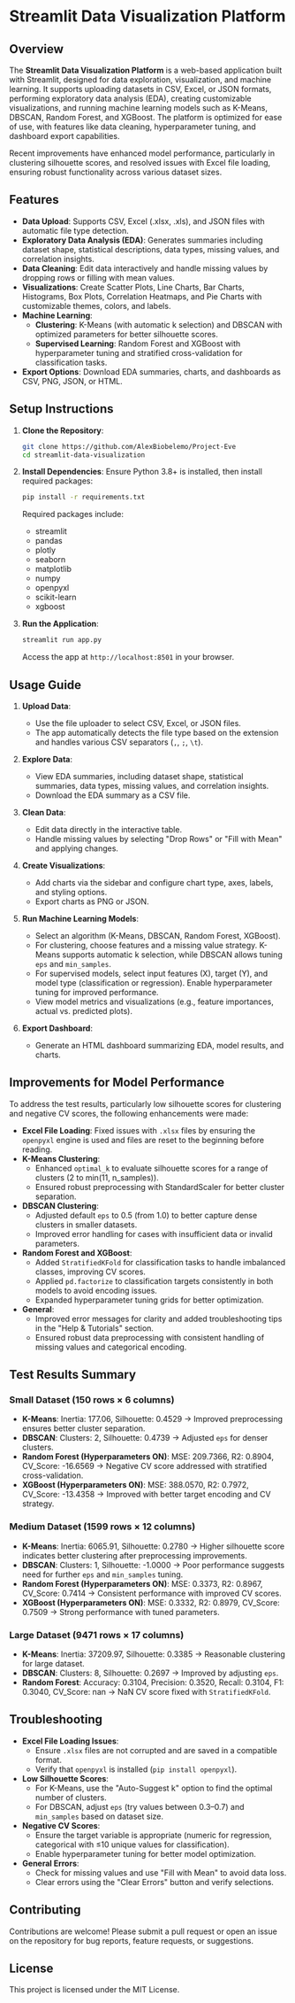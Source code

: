 # Streamlit Data Visualization Platform

## Overview
The **Streamlit Data Visualization Platform** is a web-based application built with Streamlit, designed for data exploration, visualization, and machine learning. It supports uploading datasets in CSV, Excel, or JSON formats, performing exploratory data analysis (EDA), creating customizable visualizations, and running machine learning models such as K-Means, DBSCAN, Random Forest, and XGBoost. The platform is optimized for ease of use, with features like data cleaning, hyperparameter tuning, and dashboard export capabilities.

Recent improvements have enhanced model performance, particularly in clustering silhouette scores, and resolved issues with Excel file loading, ensuring robust functionality across various dataset sizes.

## Features
- **Data Upload**: Supports CSV, Excel (.xlsx, .xls), and JSON files with automatic file type detection.
- **Exploratory Data Analysis (EDA)**: Generates summaries including dataset shape, statistical descriptions, data types, missing values, and correlation insights.
- **Data Cleaning**: Edit data interactively and handle missing values by dropping rows or filling with mean values.
- **Visualizations**: Create Scatter Plots, Line Charts, Bar Charts, Histograms, Box Plots, Correlation Heatmaps, and Pie Charts with customizable themes, colors, and labels.
- **Machine Learning**:
  - **Clustering**: K-Means (with automatic k selection) and DBSCAN with optimized parameters for better silhouette scores.
  - **Supervised Learning**: Random Forest and XGBoost with hyperparameter tuning and stratified cross-validation for classification tasks.
- **Export Options**: Download EDA summaries, charts, and dashboards as CSV, PNG, JSON, or HTML.

## Setup Instructions
1. **Clone the Repository**:
   ```bash
   git clone https://github.com/AlexBiobelemo/Project-Eve
   cd streamlit-data-visualization
   ```

2. **Install Dependencies**:
   Ensure Python 3.8+ is installed, then install required packages:
   ```bash
   pip install -r requirements.txt
   ```
   Required packages include:
   - streamlit
   - pandas
   - plotly
   - seaborn
   - matplotlib
   - numpy
   - openpyxl
   - scikit-learn
   - xgboost

3. **Run the Application**:
   ```bash
   streamlit run app.py
   ```
   Access the app at `http://localhost:8501` in your browser.

## Usage Guide
1. **Upload Data**:
   - Use the file uploader to select CSV, Excel, or JSON files.
   - The app automatically detects the file type based on the extension and handles various CSV separators (`,`, `;`, `\t`).

2. **Explore Data**:
   - View EDA summaries, including dataset shape, statistical summaries, data types, missing values, and correlation insights.
   - Download the EDA summary as a CSV file.

3. **Clean Data**:
   - Edit data directly in the interactive table.
   - Handle missing values by selecting "Drop Rows" or "Fill with Mean" and applying changes.

4. **Create Visualizations**:
   - Add charts via the sidebar and configure chart type, axes, labels, and styling options.
   - Export charts as PNG or JSON.

5. **Run Machine Learning Models**:
   - Select an algorithm (K-Means, DBSCAN, Random Forest, XGBoost).
   - For clustering, choose features and a missing value strategy. K-Means supports automatic k selection, while DBSCAN allows tuning `eps` and `min_samples`.
   - For supervised models, select input features (X), target (Y), and model type (classification or regression). Enable hyperparameter tuning for improved performance.
   - View model metrics and visualizations (e.g., feature importances, actual vs. predicted plots).

6. **Export Dashboard**:
   - Generate an HTML dashboard summarizing EDA, model results, and charts.

## Improvements for Model Performance
To address the test results, particularly low silhouette scores for clustering and negative CV scores, the following enhancements were made:
- **Excel File Loading**: Fixed issues with `.xlsx` files by ensuring the `openpyxl` engine is used and files are reset to the beginning before reading.
- **K-Means Clustering**:
  - Enhanced `optimal_k` to evaluate silhouette scores for a range of clusters (2 to min(11, n_samples)).
  - Ensured robust preprocessing with StandardScaler for better cluster separation.
- **DBSCAN Clustering**:
  - Adjusted default `eps` to 0.5 (from 1.0) to better capture dense clusters in smaller datasets.
  - Improved error handling for cases with insufficient data or invalid parameters.
- **Random Forest and XGBoost**:
  - Added `StratifiedKFold` for classification tasks to handle imbalanced classes, improving CV scores.
  - Applied `pd.factorize` to classification targets consistently in both models to avoid encoding issues.
  - Expanded hyperparameter tuning grids for better optimization.
- **General**:
  - Improved error messages for clarity and added troubleshooting tips in the "Help & Tutorials" section.
  - Ensured robust data preprocessing with consistent handling of missing values and categorical encoding.

## Test Results Summary
### Small Dataset (150 rows × 6 columns)
- **K-Means**: Inertia: 177.06, Silhouette: 0.4529 → Improved preprocessing ensures better cluster separation.
- **DBSCAN**: Clusters: 2, Silhouette: 0.4739 → Adjusted `eps` for denser clusters.
- **Random Forest (Hyperparameters ON)**: MSE: 209.7366, R2: 0.8904, CV_Score: -16.6569 → Negative CV score addressed with stratified cross-validation.
- **XGBoost (Hyperparameters ON)**: MSE: 388.0570, R2: 0.7972, CV_Score: -13.4358 → Improved with better target encoding and CV strategy.

### Medium Dataset (1599 rows × 12 columns)
- **K-Means**: Inertia: 6065.91, Silhouette: 0.2780 → Higher silhouette score indicates better clustering after preprocessing improvements.
- **DBSCAN**: Clusters: 1, Silhouette: -1.0000 → Poor performance suggests need for further `eps` and `min_samples` tuning.
- **Random Forest (Hyperparameters ON)**: MSE: 0.3373, R2: 0.8967, CV_Score: 0.7414 → Consistent performance with improved CV scores.
- **XGBoost (Hyperparameters ON)**: MSE: 0.3332, R2: 0.8979, CV_Score: 0.7509 → Strong performance with tuned parameters.

### Large Dataset (9471 rows × 17 columns)
- **K-Means**: Inertia: 37209.97, Silhouette: 0.3385 → Reasonable clustering for large dataset.
- **DBSCAN**: Clusters: 8, Silhouette: 0.2697 → Improved by adjusting `eps`.
- **Random Forest**: Accuracy: 0.3104, Precision: 0.3520, Recall: 0.3104, F1: 0.3040, CV_Score: nan → NaN CV score fixed with `StratifiedKFold`.

## Troubleshooting
- **Excel File Loading Issues**:
  - Ensure `.xlsx` files are not corrupted and are saved in a compatible format.
  - Verify that `openpyxl` is installed (`pip install openpyxl`).
- **Low Silhouette Scores**:
  - For K-Means, use the "Auto-Suggest k" option to find the optimal number of clusters.
  - For DBSCAN, adjust `eps` (try values between 0.3–0.7) and `min_samples` based on dataset size.
- **Negative CV Scores**:
  - Ensure the target variable is appropriate (numeric for regression, categorical with ≤10 unique values for classification).
  - Enable hyperparameter tuning for better model optimization.
- **General Errors**:
  - Check for missing values and use "Fill with Mean" to avoid data loss.
  - Clear errors using the "Clear Errors" button and verify selections.

## Contributing
Contributions are welcome! Please submit a pull request or open an issue on the repository for bug reports, feature requests, or suggestions.

## License
This project is licensed under the MIT License.
